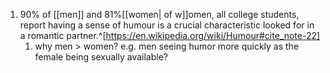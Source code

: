 1. 90% of [[men]] and 81%[[women| of w]]omen, all college students, report having a sense of humour is a crucial characteristic looked for in a romantic partner.^[https://en.wikipedia.org/wiki/Humour#cite_note-22]
	1. why men > women? e.g. men seeing humor more quickly as the female being sexually available?